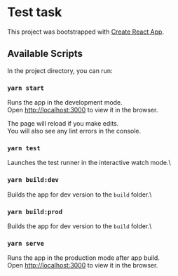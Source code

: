 # Test task

This project was bootstrapped with [Create React App](https://github.com/facebook/create-react-app).

## Available Scripts

In the project directory, you can run:

### `yarn start`

Runs the app in the development mode.\
Open [http://localhost:3000](http://localhost:3000) to view it in the browser.

The page will reload if you make edits.\
You will also see any lint errors in the console.

### `yarn test`

Launches the test runner in the interactive watch mode.\

### `yarn build:dev`

Builds the app for dev version to the `build` folder.\

### `yarn build:prod`

Builds the app for dev version to the `build` folder.\

### `yarn serve`

Runs the app in the production mode after app build. \
Open [http://localhost:3000](http://localhost:3000) to view it in the browser.
